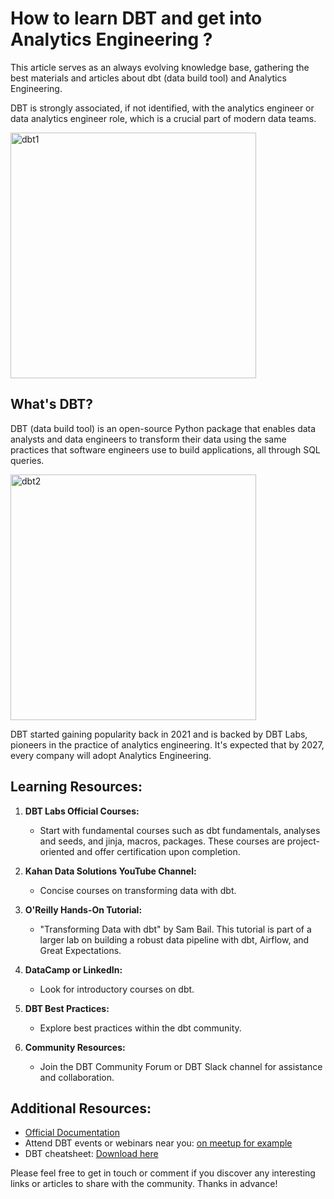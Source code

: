 # How to learn DBT and get into Analytics Engineering ?

This article serves as an always evolving knowledge base, gathering the best materials and articles about dbt (data build tool) and Analytics Engineering.

DBT is strongly associated, if not identified, with the analytics engineer or data analytics engineer role, which is a crucial part of modern data teams.

<img width="393" alt="dbt1" src="https://github.com/Abdelhaq-Bensghir/articles/assets/34965389/5286934e-7293-4052-b21e-cad3233c57ad">

## What's DBT?

DBT (data build tool) is an open-source Python package that enables data analysts and data engineers to transform their data using the same practices that software engineers use to build applications, all through SQL queries.

<img width="393" alt="dbt2" src="https://github.com/Abdelhaq-Bensghir/articles/assets/34965389/84a80828-793e-4bbc-af0b-38b2ed1f65ad">

DBT started gaining popularity back in 2021 and is backed by DBT Labs, pioneers in the practice of analytics engineering. It's expected that by 2027, every company will adopt Analytics Engineering.

## Learning Resources:

1. **DBT Labs Official Courses:**
   - Start with fundamental courses such as dbt fundamentals, analyses and seeds, and jinja, macros, packages. These courses are project-oriented and offer certification upon completion.

2. **Kahan Data Solutions YouTube Channel:**
   - Concise courses on transforming data with dbt.

3. **O'Reilly Hands-On Tutorial:**
   - "Transforming Data with dbt" by Sam Bail. This tutorial is part of a larger lab on building a robust data pipeline with dbt, Airflow, and Great Expectations.

4. **DataCamp or LinkedIn:**
   - Look for introductory courses on dbt.

5. **DBT Best Practices:**
   - Explore best practices within the dbt community.

6. **Community Resources:**
   - Join the DBT Community Forum or DBT Slack channel for assistance and collaboration.

## Additional Resources:

- [Official Documentation](https://docs.getdbt.com/)
- Attend DBT events or webinars near you: [on meetup for example](https://www.meetup.com/)
- DBT cheatsheet: [Download here](https://github.com/bruno-szdl/cheatsheets/blob/main/dbt_cheat_sheet.pdf)

Please feel free to get in touch or comment if you discover any interesting links or articles to share with the community. Thanks in advance!
